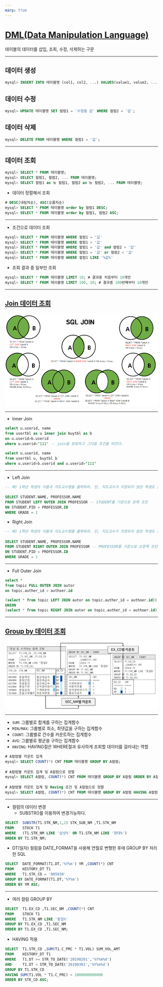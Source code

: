 ```yaml
---
marp: true
---
```

# [DML(Data Manipulation Language)](https://www.fun-coding.org/mysql_basic4.html#gsc.tab=0)
테이블의 데이터를 삽입, 조회, 수정, 삭제하는 구문

---
## 데이터 생성
```sql
mysql> INSERT INTO 테이블명 (col1, col2, ...) VALUES(value1, value2, ...);
```

## 데이터 수정
```sql
mysql> UPDATE 테이블명 SET 컬럼1 = '수정할 값' WHERE 컬럼2 = '값';
```

## 데이터 삭제
```sql
mysql> DELETE FROM 테이블명 WHERE 컬럼1 = '값';
```

---
## 데이터 조회 
```sql
mysql> SELECT * FROM 테이블명;
mysql> SELECT 컬럼1, 컬럼2, ... FROM 테이블명;
mysql> SELECT 컬럼1 as 뉴 컬럼1, 컬럼2 as 뉴 컬럼2, ... FROM 테이블명;
```

- 데이터 정렬해서 조회
```sql
# DESC(내림차순), ASC(오름차순)
mysql> SELECT * FROM 테이블명 order by 컬럼1 DESC;
mysql> SELECT * FROM 테이블명 order by 컬럼1, 컬럼2 ASC;
```

---
- 조건으로 데이터 조회
```sql
mysql> SELECT * FROM 테이블명 WHERE 컬럼1 = '값'
mysql> SELECT * FROM 테이블명 WHERE 컬럼1 > '값'
mysql> SELECT * FROM 테이블명 WHERE 컬럼1 = '값' and 컬럼2 > '값'
mysql> SELECT * FROM 테이블명 WHERE 컬럼1 = '값' or 컬럼2 < '값'
mysql> SELECT * FROM 테이블명 WHERE 컬럼1 LIKE '%값%'
```
- 조회 결과 중 일부만 조회
```sql
mysql> SELECT * FROM 테이블명 LIMIT 10; # 결과중 처음부터 10개만
mysql> SELECT * FROM 테이블명 LIMIT 100, 10; # 결과중 100번째부터 10개만
```

---
## [Join 데이터 조회](https://inpa.tistory.com/entry/MYSQL-%F0%9F%93%9A-JOIN-%EC%A1%B0%EC%9D%B8-%EA%B7%B8%EB%A6%BC%EC%9C%BC%EB%A1%9C-%EC%95%8C%EA%B8%B0%EC%89%BD%EA%B2%8C-%EC%A0%95%EB%A6%AC) 
![Alt text](./img/mysql/dml/image-5.png)

---
- Inner Join
```sql
select u.userid, name 
from usertbl as u inner join buytbl as b 
on u.userid=b.userid 
where u.userid="111" -- join을 완료하고 그다음 조건을 따진다.
```
```sql
select u.userid, name 
from usertbl u, buytbl b 
where u.userid=b.userid and u.userid="111"
```

---
- Left Join
```sql
-- 예) 1학년 학생의 이름과 지도교수명을 출력하라. 단, 지도교수가 지정되지 않은 학생도 출력되게 하라.

SELECT STUDENT.NAME, PROFESSOR.NAME 
FROM STUDENT LEFT OUTER JOIN PROFESSOR -- STUDENT를 기준으로 왼쪽 조인
ON STUDENT.PID = PROFESSOR.ID 
WHERE GRADE = 1
```
- Right Join
```sql
-- 예) 1학년 학생의 이름과 지도교수명을 출력하라. 단, 지도교수가 지정되지 않은 학생도 출력되게 하라.

SELECT STUDENT.NAME, PROFESSOR.NAME 
FROM STUDENT RIGHT OUTER JOIN PROFESSOR -- PROFESSOR를 기준으로 오른쪽 조인
ON STUDENT.PID = PROFESSOR.ID 
WHERE GRADE = 1
```
---
- Full Outer Join
```sql
select * 
from topic FULL OUTER JOIN autor 
on topic.auther_id = authoer.id
```
```sql
(select * from topic LEFT JOIN autor on topic.auther_id = authoer.id)) 
UNION 
(select * from topic RIGHT JOIN autor on topic.auther_id = authoer.id))
```

---
## [Group by 데이터 조회](https://wikidocs.net/132421)
![Alt text](./img/mysql/dml/image-2.png)

---
- `SUM`: 그룹별로 합계를 구하는 집계함수
- `MIN/MAX`: 그룹별로 최소, 최댓값을 구하는 집계함수
- `COUNT`: 그룹별로 건수를 카운트하는 집계함수
- `AVG`: 그룹별로 평균을 구하는 집계함수
- `HAVING`: HAVING절은 WHERE절과 유사하게 조회할 데이터를 걸러내는 역할

```sql
# A컬럼별 카운트 집계
mysql> SELECT COUNT(*) CNT FROM 테이블명 GROUP BY A컬럼; 

# A컬럼별 카운트 집계 및 A컬럼으로 정렬 
mysql> SELECT A컬럼, COUNT(*) CNT FROM 테이블명 GROUP BY A컬럼 ORDER BY A컬럼; 

# A컬럼별 카운트 집계 및 Having 조건 및 A컬럼으로 정렬 
mysql> SELECT A컬럼, COUNT(*) CNT FROM 테이블명 GROUP BY A컬럼 HAVING A컬럼 = 'AA' ORDER BY A컬럼; 
```

---
- 컬럼의 데이터 변경 
    - SUBSTR()를 이용하여 변경가능하다. 
```sql
SELECT  SUBSTR(T1.STK_NM,1,2) STK_SUB_NM ,T1.STK_NM
FROM    STOCK T1
WHERE   (T1.STK_NM LIKE '삼성%' OR T1.STK_NM LIKE '현대%')
ORDER BY T1.STK_NM;
```
- DT(일자) 컬럼을 DATE_FORMAT을 사용해 연월로 변형한 후에 GROUP BY 처리한 SQL
```sql
SELECT  DATE_FORMAT(T1.DT,'%Y%m') YM ,COUNT(*) CNT
FROM    HISTORY_DT T1
WHERE   T1.STK_CD = '005930'
GROUP BY DATE_FORMAT(T1.DT,'%Y%m')
ORDER BY YM ASC;
```

---
- 여러 컬럼 GROUP BY
```sql
SELECT  T1.EX_CD ,T1.SEC_NM ,COUNT(*) CNT
FROM    STOCK T1
WHERE   T1.STK_NM LIKE '동일%'
GROUP BY T1.EX_CD ,T1.SEC_NM
ORDER BY T1.EX_CD ,T1.SEC_NM;
```
- HAVING 적용 
```sql
SELECT  T1.STK_CD ,SUM(T1.C_PRC * T1.VOL) SUM_VOL_AMT
FROM    HISTORY_DT T1
WHERE   T1.DT >= STR_TO_DATE('20190201','%Y%m%d')
AND     T1.DT < STR_TO_DATE('20190301','%Y%m%d')
GROUP BY T1.STK_CD
HAVING SUM(T1.VOL * T1.C_PRC) > 2000000000000
ORDER BY STK_CD ASC;
```


